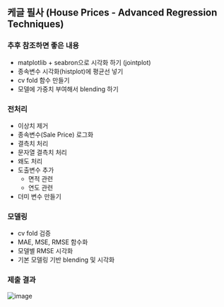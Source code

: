 ## 케글 필사 (House Prices - Advanced Regression Techniques)

### 추후 참조하면 좋은 내용
- matplotlib + seabron으로 시각화 하기 (jointplot)
- 종속변수 시각화(histplot)에 평균선 넣기
- cv fold 함수 만들기
- 모델에 가중치 부여해서 blending 하기

### 전처리
- 이상치 제거
- 종속변수(Sale Price) 로그화
- 결측치 처리
- 문자열 결측치 처리
- 왜도 처리
- 도출변수 추가
  - 면적 관련
  - 연도 관련
- 더미 변수 만들기

### 모델링
- cv fold 검증
- MAE, MSE, RMSE 함수화
- 모델별 RMSE 시각화
- 기본 모델링 기반 blending 및 시각화


### 제출 결과
![image](https://user-images.githubusercontent.com/74717033/132900295-f1d04a9e-d143-4860-9c5a-37a8a3bc1c57.png)
